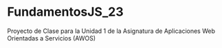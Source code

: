 # FundamentosJS_23
Proyecto de Clase para la Unidad 1 de la Asignatura de Aplicaciones Web Orientadas a Servicios (AWOS)

